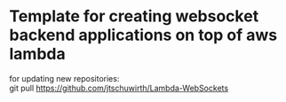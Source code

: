 # Template for creating websocket backend applications on top of aws lambda 

for updating new repositories: \
git pull https://github.com/jtschuwirth/Lambda-WebSockets 

